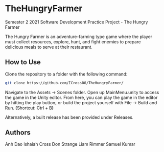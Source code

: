 # TheHungryFarmer
Semester 2 2021 Software Development Practice Project - The Hungry Farmer

The Hungry Farmer is an adventure-farming type game where the player must collect resources, explore, hunt, and fight enemies to prepare delicious meals to serve at their restaurant.

## How to Use

Clone the repository to a folder with the following command:

```bash
git clone https://github.com/ICross00/TheHungryFarmer/
```

Navigate to the Assets -> Scenes folder. Open up MainMenu.unity to access the game in the Unity editor. From here, you can play the game in the editor by hitting the play button, or build the project yourself with File -> Build and Run. (Shortcut: Ctrl + B)

Alternatively, a built release has been provided under Releases.

## Authors
Anh Dao
Ishaiah Cross
Don Strange
Liam Rimmer
Samuel Kumar
